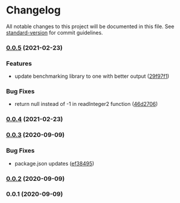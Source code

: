 # Changelog

All notable changes to this project will be documented in this file. See [standard-version](https://github.com/conventional-changelog/standard-version) for commit guidelines.

### [0.0.5](https://github.com/6fold/fast-postgres-date-parser/compare/v0.0.4...v0.0.5) (2021-02-23)


### Features

* update benchmarking library to one with better output ([29f97f1](https://github.com/6fold/fast-postgres-date-parser/commit/29f97f1a8447203a87aa13480a5d2b14151ba10c))


### Bug Fixes

* return null instead of -1 in readInteger2 function ([46d2706](https://github.com/6fold/fast-postgres-date-parser/commit/46d27065fd85862c2536903e9cb8ad8707ff9f24))

### [0.0.4](https://github.com/6fold/fast-postgres-date-parser/compare/v0.0.3...v0.0.4) (2021-02-23)

### [0.0.3](https://github.com/6fold/fast-postgres-date-parser/compare/v0.0.2...v0.0.3) (2020-09-09)


### Bug Fixes

* package.json updates ([ef38495](https://github.com/6fold/fast-postgres-date-parser/commit/ef38495735ce9490129989d042c48a3b9f2b6df4))

### [0.0.2](https://github.com/6fold/fast-postgres-date-parser/compare/v0.0.1...v0.0.2) (2020-09-09)

### 0.0.1 (2020-09-09)
